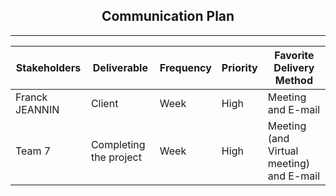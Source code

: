 <h2 style="text-align: center;">Communication Plan</h2>

******************************************

| Stakeholders | Deliverable | Frequency | Priority | Favorite Delivery Method |
| ------------ | ----------- | --------- | -------- | ------------------------ |
| Franck JEANNIN| Client | Week | High | Meeting and E-mail |
|Team 7| Completing the project | Week | High | Meeting (and Virtual meeting) and E-mail